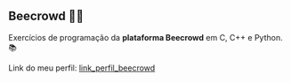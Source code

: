 ## Beecrowd 🐝🐝

Exercícios de programação da **plataforma Beecrowd** em C, C++ e Python. 📚

Link do meu perfil: [link_perfil_beecrowd](https://www.beecrowd.com.br/judge/pt/profile/667397)
